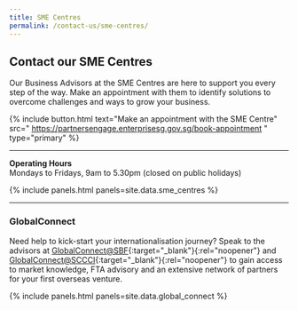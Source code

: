 ```yaml
---
title: SME Centres
permalink: /contact-us/sme-centres/
---
```


## Contact our SME Centres

Our Business Advisors at the SME Centres are here to support you every step of the way. Make an appointment with them to identify solutions to overcome challenges and ways to grow your business.

{% include button.html text="Make an appointment with the SME Centre" src="
https://partnersengage.enterprisesg.gov.sg/book-appointment
" type="primary" %}

---

**Operating Hours**
<br>Mondays to Fridays, 9am to 5.30pm (closed on public holidays)
<br>

{% include panels.html panels=site.data.sme_centres %}

---

### GlobalConnect

Need help to kick-start your internationalisation journey? Speak to the advisors at [GlobalConnect@SBF](https://globalconnect.sbf.org.sg/){:target="_blank"}{:rel="noopener"} and [GlobalConnect@SCCCI](https://www.sccci.org.sg/){:target="_blank"}{:rel="noopener"} to gain access to market knowledge, FTA advisory and an extensive network of partners for your first overseas venture.

{% include panels.html panels=site.data.global_connect %}
